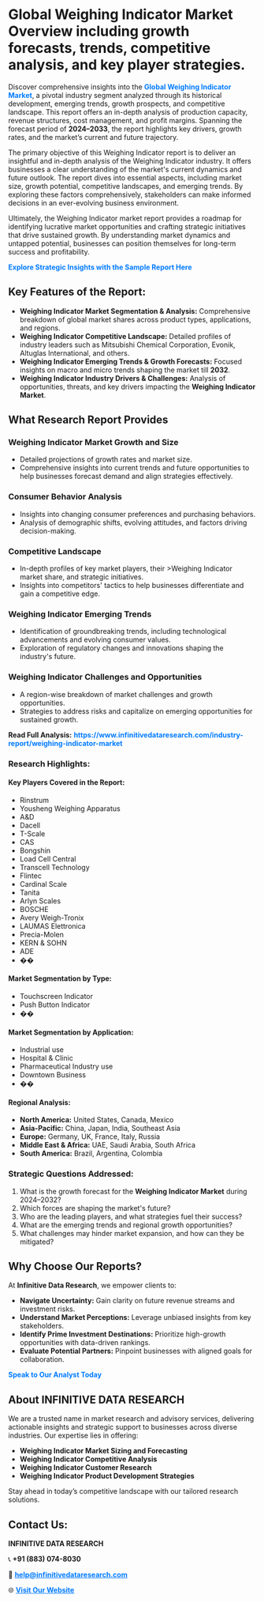 <h1>Global Weighing Indicator Market Overview including growth forecasts, trends, competitive analysis, and key player strategies.</h1>
<p>
Discover comprehensive insights into the 
<a href="https://www.infinitivedataresearch.com/industry-report/weighing-indicator-market" rel="dofollow" style="color: #007BFF; text-decoration: none;"><strong>Global Weighing Indicator Market</strong></a>, a pivotal industry segment analyzed through its historical development, emerging trends, growth prospects, and competitive landscape. This report offers an in-depth analysis of production capacity, revenue structures, cost management, and profit margins. Spanning the forecast period of <strong>2024–2033</strong>, the report highlights key drivers, growth rates, and the market’s current and future trajectory.
</p>
<p>
The primary objective of this Weighing Indicator report is to deliver an insightful and in-depth analysis of the Weighing Indicator industry. It offers businesses a clear understanding of the market's current dynamics and future outlook. The report dives into essential aspects, including market size, growth potential, competitive landscapes, and emerging trends. By exploring these factors comprehensively, stakeholders can make informed decisions in an ever-evolving business environment.
</p>
<p>
Ultimately, the Weighing Indicator market report provides a roadmap for identifying lucrative market opportunities and crafting strategic initiatives that drive sustained growth. By understanding market dynamics and untapped potential, businesses can position themselves for long-term success and profitability.
</p>
<p>
<a href="https://www.infinitivedataresearch.com/request-sample/reportId=109707" style="color: #007BFF; text-decoration: none;"><strong>Explore Strategic Insights with the Sample Report Here</strong></a>
</p>

<h2>Key Features of the Report:</h2>
<ul>
<li><strong>Weighing Indicator Market Segmentation & Analysis:</strong> Comprehensive breakdown of global market shares across product types, applications, and regions.</li>
<li><strong>Weighing Indicator Competitive Landscape:</strong> Detailed profiles of industry leaders such as Mitsubishi Chemical Corporation, Evonik, Altuglas International, and others.</li>
<li><strong>Weighing Indicator Emerging Trends & Growth Forecasts:</strong> Focused insights on macro and micro trends shaping the market till <strong>2032</strong>.</li>
<li><strong>Weighing Indicator Industry Drivers & Challenges:</strong> Analysis of opportunities, threats, and key drivers impacting the <strong>Weighing Indicator Market</strong>.</li>
</ul>

<h2>What Research Report Provides</h2>
<h3>Weighing Indicator Market Growth and Size</h3>
<ul>
<li>Detailed projections of growth rates and market size.</li>
<li>Comprehensive insights into current trends and future opportunities to help businesses forecast demand and align strategies effectively.</li>
</ul>

<h3>Consumer Behavior Analysis</h3>
<ul>
<li>Insights into changing consumer preferences and purchasing behaviors.</li>
<li>Analysis of demographic shifts, evolving attitudes, and factors driving decision-making.</li>
</ul>

<h3>Competitive Landscape</h3>
<ul>
<li>In-depth profiles of key market players, their >Weighing Indicator market share, and strategic initiatives.</li>
<li>Insights into competitors' tactics to help businesses differentiate and gain a competitive edge.</li>
</ul>

<h3>Weighing Indicator Emerging Trends</h3>
<ul>
<li>Identification of groundbreaking trends, including technological advancements and evolving consumer values.</li>
<li>Exploration of regulatory changes and innovations shaping the industry's future.</li>
</ul>

<h3>Weighing Indicator Challenges and Opportunities</h3>
<ul>
<li>A region-wise breakdown of market challenges and growth opportunities.</li>
<li>Strategies to address risks and capitalize on emerging opportunities for sustained growth.</li>
</ul>
<p><strong>Read Full Analysis:</strong> <a href="https://www.infinitivedataresearch.com/industry-report/weighing-indicator-market" rel="dofollow" style="color: #007BFF; text-decoration: none;"><strong>https://www.infinitivedataresearch.com/industry-report/weighing-indicator-market</strong></a></p>
<h3>Research Highlights:</h3>
<h4>Key Players Covered in the Report:</h4>
<ul><li>Rinstrum</li><li>Yousheng Weighing Apparatus</li><li>A&amp;D</li><li>Dacell</li><li>T-Scale</li><li>CAS</li><li>Bongshin</li><li>Load Cell Central</li><li>Transcell Technology</li><li>Flintec</li><li>Cardinal Scale</li><li>Tanita</li><li>Arlyn Scales</li><li>BOSCHE</li><li>Avery Weigh-Tronix</li><li>LAUMAS Elettronica</li><li>Precia-Molen</li><li>KERN &amp; SOHN</li><li>ADE</li><li>��</li></ul>
<h4>Market Segmentation by Type:</h4>
<ul><li>Touchscreen Indicator</li><li>Push Button Indicator</li><li>��</li></ul>
<h4>Market Segmentation by Application:</h4>
<ul><li>Industrial use</li><li>Hospital &amp; Clinic</li><li>Pharmaceutical Industry use</li><li>Downtown Business</li><li>��</li></ul>

<h4>Regional Analysis:</h4>
<ul>
<li><strong>North America:</strong> United States, Canada, Mexico</li>
<li><strong>Asia-Pacific:</strong> China, Japan, India, Southeast Asia</li>
<li><strong>Europe:</strong> Germany, UK, France, Italy, Russia</li>
<li><strong>Middle East & Africa:</strong> UAE, Saudi Arabia, South Africa</li>
<li><strong>South America:</strong> Brazil, Argentina, Colombia</li>
</ul>

<h3>Strategic Questions Addressed:</h3>
<ol>
<li>What is the growth forecast for the <strong>Weighing Indicator Market</strong> during 2024–2032?</li>
<li>Which forces are shaping the market's future?</li>
<li>Who are the leading players, and what strategies fuel their success?</li>
<li>What are the emerging trends and regional growth opportunities?</li>
<li>What challenges may hinder market expansion, and how can they be mitigated?</li>
</ol>

<h2>Why Choose Our Reports?</h2>
<p>At <strong>Infinitive Data Research</strong>, we empower clients to:</p>
<ul>
<li><strong>Navigate Uncertainty:</strong> Gain clarity on future revenue streams and investment risks.</li>
<li><strong>Understand Market Perceptions:</strong> Leverage unbiased insights from key stakeholders.</li>
<li><strong>Identify Prime Investment Destinations:</strong> Prioritize high-growth opportunities with data-driven rankings.</li>
<li><strong>Evaluate Potential Partners:</strong> Pinpoint businesses with aligned goals for collaboration.</li>
</ul>
<p><a href="https://www.infinitivedataresearch.com/industry-report/weighing-indicator-market" rel="dofollow" style="color: #007BFF; text-decoration: none;"><strong>Speak to Our Analyst Today</strong></a></p>

<h2>About INFINITIVE DATA RESEARCH</h2>
<p>We are a trusted name in market research and advisory services, delivering actionable insights and strategic support to businesses across diverse industries. Our expertise lies in offering:</p>
<ul>
<li><strong>Weighing Indicator Market Sizing and Forecasting</strong></li>
<li><strong>Weighing Indicator Competitive Analysis</strong></li>
<li><strong>Weighing Indicator Customer Research</strong></li>
<li><strong>Weighing Indicator Product Development Strategies</strong></li>
</ul>
<p>Stay ahead in today’s competitive landscape with our tailored research solutions.</p>

<h2>Contact Us:</h2>
<p><strong>INFINITIVE DATA RESEARCH</strong></p>
<p>📞 <strong>+91 (883) 074-8030</strong></p>
<p>📧 <strong><a href="mailto:help@infinitivedataresearch.com" style="color: #007BFF;">help@infinitivedataresearch.com</a></strong></p>
<p>🌐 <strong><a href="https://www.infinitivedataresearch.com" rel="dofollow" style="color: #007BFF;">Visit Our Website</a></strong></p>